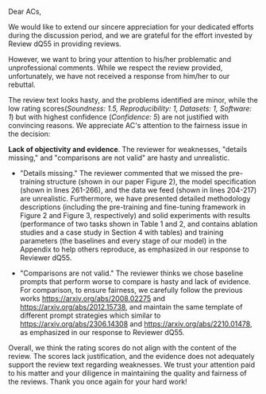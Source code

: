 Dear ACs,

We would like to extend our sincere appreciation for your dedicated efforts during the discussion period, and we are grateful for the effort invested by Review dQ55 in providing reviews.

However, we want to bring your attention to his/her problematic and unprofessional comments. While we respect the review provided, unfortunately, we have not received a response from him/her to our rebuttal.

The review text looks hasty, and the problems identified are minor, while the low rating scores(*Soundness: 1.5, Reproducibility: 1, Datasets: 1, Software: 1*) but with highest confidence (*Confidence: 5*) are not justified with convincing reasons. 
We appreciate AC's attention to the fairness issue in the decision:

**Lack of objectivity and evidence**. The reviewer for weaknesses, "details missing," and "comparisons are not valid" are hasty and unrealistic.   
 - "Details missing." The reviewer commented that we missed the pre-training structure (shown in our paper Figure 2), the model specification (shown in lines 261-266), and the data we feed (shown in lines 204-217) are unrealistic. Furthermore, we have presented detailed methodology descriptions (including the pre-training and fine-tuning framework in Figure 2 and Figure 3, respectively) 
and solid experiments with results (performance of two tasks shown in Table 1 and 2, and contains ablation studies and a case study in Section 4 with tables) 
and training parameters (the baselines and every stage of our model) in the Appendix to help others reproduce, as emphasized in our response to Reviewer dQ55.  

 - "Comparisons are not valid." The reviewer thinks we chose baseline prompts that perform worse to compare is hasty and lack of evidence. For comparison, to ensure fairness, 
we carefully follow the previous works https://arxiv.org/abs/2008.02275 and https://arxiv.org/abs/2012.15738, and maintain the same template of different prompt strategies which similar 
to https://arxiv.org/abs/2306.14308 and https://arxiv.org/abs/2210.01478, as emphasized in our response to Reviewer dQ55.


Overall, we think the rating scores do not align with the content of the review. The scores lack justification, and the evidence does not adequately support the review text regarding weaknesses.
We trust your attention paid to his matter and your diligence in maintaining the quality and fairness of the reviews. Thank you once again for your hard work!
